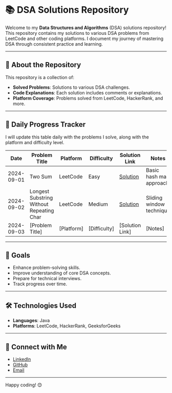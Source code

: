 # 📚 DSA Solutions Repository

Welcome to my **Data Structures and Algorithms** (DSA) solutions repository! This repository contains my solutions to various DSA problems from LeetCode and other coding platforms. I document my journey of mastering DSA through consistent practice and learning.

---

## 🚀 About the Repository

This repository is a collection of:

- **Solved Problems**: Solutions to various DSA challenges.
- **Code Explanations**: Each solution includes comments or explanations.
- **Platform Coverage**: Problems solved from LeetCode, HackerRank, and more.

---

## 📅 Daily Progress Tracker

I will update this table daily with the problems I solve, along with the platform and difficulty level.

| Date       | Problem Title                            | Platform  | Difficulty | Solution Link                         | Notes                                 |
|------------|------------------------------------------|-----------|------------|---------------------------------------|---------------------------------------|
| 2024-09-01 | Two Sum                                  | LeetCode  | Easy       | [Solution](./LeetCode/TwoSum.py)      | Basic hash map approach               |
| 2024-09-02 | Longest Substring Without Repeating Char | LeetCode  | Medium     | [Solution](./LeetCode/LongestSubstring.py) | Sliding window technique             |
| 2024-09-03 | [Problem Title]                          | [Platform]| [Difficulty] | [Solution Link]                      | [Notes]                               |

---

## 🎯 Goals

- Enhance problem-solving skills.
- Improve understanding of core DSA concepts.
- Prepare for technical interviews.
- Track progress over time.

---

## 🛠️ Technologies Used

- **Languages**: Java
- **Platforms**: LeetCode, HackerRank, GeeksforGeeks

---

## 🔗 Connect with Me

- [LinkedIn](https://www.linkedin.com/in/akash-mukherjee)
- [GitHub](https://github.com/akashm01github)
- [Email](mailto:akashmukhopadhayay@gmail.com)

---

Happy coding! 😊
